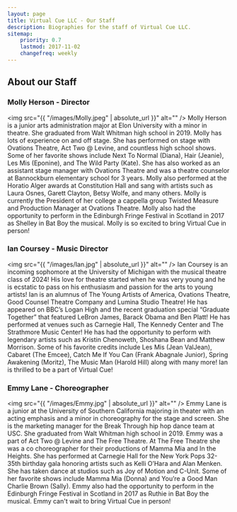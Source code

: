 ```yaml
---
layout: page
title: Virtual Cue LLC - Our Staff
description: Biographies for the staff of Virtual Cue LLC.
sitemap:
    priority: 0.7
    lastmod: 2017-11-02
    changefreq: weekly
---
```

## About our Staff

### Molly Herson - Director
<span class="image left"><img src="{{ "/images/Molly.jpeg" | absolute_url }}" alt="" /></span>
Molly Herson is a junior arts administration major at Elon University with a minor in theatre. She graduated from Walt Whitman high school in 2019. Molly has lots of experience on and off stage. She has performed on stage with Ovations Theatre, Act Two @ Levine, and countless high school shows. Some of her favorite shows include Next To Normal (Diana), Hair (Jeanie), Les Mis (Eponine), and The Wild Party (Kate). She has also worked as an assistant stage manager with Ovations Theatre and was a theatre counselor at Bannockburn elementary school for 3 years. Molly also performed at the Horatio Alger awards at Constitution Hall and sang with artists such as Laura Osnes, Garett Clayton, Betsy Wolfe, and many others. Molly is currently the President of her college a cappella group Twisted Measure and Production Manager at Ovations Theatre. Molly also had the opportunity to perform in the Edinburgh Fringe Festival in Scotland in 2017 as Shelley in Bat Boy the musical. Molly is so excited to bring Virtual Cue in person!


### Ian Coursey - Music Director
<span class="image left"><img src="{{ "/images/Ian.jpg" | absolute_url }}" alt="" /></span>
Ian Coursey is an incoming sophomore at the University of Michigan with the musical theatre class of 2024! His love for theatre started when he was very young and he is ecstatic to pass on his enthusiasm and passion for the arts to young artists! Ian is an alumnus of The Young Artists of America, Ovations Theatre, Good Counsel Theatre Company and Lumina Studio Theatre! He has appeared on BBC’s Logan High and the recent graduation special “Graduate Together” that featured LeBron James, Barack Obama and Ben Platt! He has performed at venues such as Carnegie Hall,
The Kennedy Center and The Strathmore Music Center! He has had the opportunity to perform with legendary artists such as Kristin Chenoweth, Shoshana Bean and Matthew Morrison. Some of his favorite credits include Les Mis (Jean ValJean), Cabaret (The Emcee), Catch Me If You Can (Frank Abagnale Junior), Spring Awakening (Moritz), The Music Man (Harold Hill) along with many more! Ian is thrilled to be a part of Virtual Cue!


### Emmy Lane - Choreographer
<span class="image left"><img src="{{ "/images/Emmy.jpg" | absolute_url }}" alt="" /></span>
Emmy Lane is a junior at the University of Southern California majoring in theater with an acting emphasis and a minor in choreography for the stage and screen. She is the marketing manager for the Break Through hip hop dance team at USC. She graduated from Walt Whitman high school in 2019. Emmy was a part of Act Two @ Levine and The Free Theatre. At The Free Theatre she was a co choreographer for their productions of Mamma Mia and In the Heights. She has performed at Carnegie Hall for the New York Pops 32-35th birthday gala honoring artists such as Kelli O’Hara and Alan Menken. She has taken dance at studios such as Joy of Motion and C-Unit. Some of her favorite shows include Mamma Mia (Donna) and You’re a Good Man Charlie Brown (Sally). Emmy also had the opportunity to perform in the Edinburgh Fringe Festival in Scotland in 2017 as Ruthie in Bat Boy the musical. Emmy can't wait to bring Virtual Cue in person!